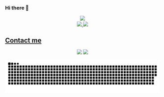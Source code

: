 ### Hi there 👋

<div align="center">
  <a href="https://github.com/andersonrafhael">
  <img height="180em" src="https://github-readme-stats.vercel.app/api?username=andersonrafhael&show_icons=true&theme=radical&include_all_commits=true&count_private=true"/>
  <br>
  <img height="130em" src="https://github-readme-streak-stats.herokuapp.com?user=andersonrafhael&theme=radical&include_all_commits=true&count_private=true"/>
  <img height="130em" src="https://github-readme-stats.vercel.app/api/top-langs/?username=andersonrafhael&layout=compact&langs_count=16&theme=radical"/>
</div>
  
  ##
  
## Contact me
  
<div align="center"> 
    <a href="mailto:argb@ic.ufal.br"><img src="https://img.shields.io/badge/Gmail-D14836?style=for-the-badge&logo=gmail&logoColor=white" target="_blank"></a>
    <a href="https://www.linkedin.com/in/andersonrafhael/" target="_blank"><img src="https://img.shields.io/badge/-LinkedIn-%230077B5?style=for-the-badge&logo=linkedin&logoColor=white" target="_blank"></a>

 
  ![Snake animation](https://github.com/ProgramacaoPratica/ProgramacaoPratica/blob/output/github-contribution-grid-snake.svg)
 
</div>

<!--
**andersonrafhael/andersonrafhael** is a ✨ _special_ ✨ repository because its `README.md` (this file) appears on your GitHub profile.

Here are some ideas to get you started:

- 🔭 I’m currently working on ...
- 🌱 I’m currently learning ...
- 👯 I’m looking to collaborate on ...
- 🤔 I’m looking for help with ...
- 💬 Ask me about ...
- 📫 How to reach me: ...
- 😄 Pronouns: ...
- ⚡ Fun fact: ...
-->
